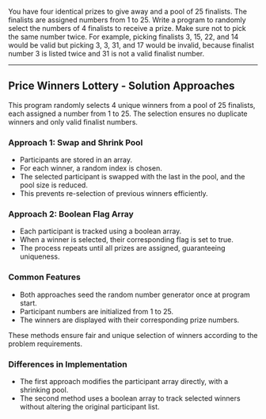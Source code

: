 You have four identical prizes to give away and a pool of 25 finalists. The finalists
are assigned numbers from 1 to 25. Write a program to randomly select the
numbers of 4 finalists to receive a prize. Make sure not to pick the same number
twice. For example, picking finalists 3, 15, 22, and 14 would be valid but picking
3, 3, 31, and 17 would be invalid, because finalist number 3 is listed twice and 31
is not a valid finalist number.

---

## Price Winners Lottery - Solution Approaches

This program randomly selects 4 unique winners from a pool of 25 finalists, 
each assigned a number from 1 to 25. 
The selection ensures no duplicate winners and only valid finalist numbers.

### Approach 1: Swap and Shrink Pool

- Participants are stored in an array.
- For each winner, a random index is chosen.
- The selected participant is swapped with the last in the pool, and the pool size is reduced.
- This prevents re-selection of previous winners efficiently.

### Approach 2: Boolean Flag Array

- Each participant is tracked using a boolean array.
- When a winner is selected, their corresponding flag is set to true.
- The process repeats until all prizes are assigned, guaranteeing uniqueness.

### Common Features

- Both approaches seed the random number generator once at program start.
- Participant numbers are initialized from 1 to 25.
- The winners are displayed with their corresponding prize numbers.

These methods ensure fair and unique selection of winners according to the problem requirements.

### Differences in Implementation
- The first approach modifies the participant array directly, with a shrinking pool.
- The second method uses a boolean array to track selected winners without altering the original participant list.